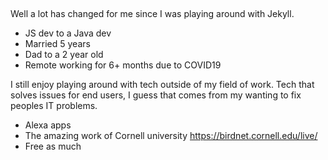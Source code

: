## 
Well a lot has changed for me since I was playing around with Jekyll.

- JS dev to a Java dev
- Married 5 years
- Dad to a 2 year old
- Remote working for 6+ months due to COVID19


I still enjoy playing around with tech outside of my field of work.
Tech that solves issues for end users, I guess that comes from my wanting to fix peoples IT problems.
- Alexa apps
- The amazing work of Cornell university https://birdnet.cornell.edu/live/
- Free as much
